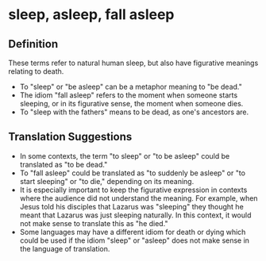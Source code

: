 # sleep, asleep, fall asleep

## Definition

These terms  refer to natural human sleep, but also have figurative meanings relating to death.

* To "sleep" or "be asleep" can be a metaphor meaning to "be dead."
* The idiom "fall asleep" refers to the moment when someone starts sleeping, or in its figurative sense, the moment when someone dies.
* To "sleep with the fathers" means to be dead, as one's ancestors are.


## Translation Suggestions



* In some contexts, the term "to sleep" or "to be asleep" could be translated as "to be dead."
* To "fall asleep" could be translated as "to suddenly be asleep" or "to start sleeping" or "to die," depending on its meaning.
* It is especially important to keep the figurative expression in contexts where the audience did not understand the meaning. For example, when Jesus told his disciples that Lazarus was "sleeping" they thought he meant that Lazarus was just sleeping naturally. In this context, it would not make sense to translate this as "he died."
* Some languages may have a different idiom for death or dying which could be used if the idiom "sleep" or "asleep" does not make sense in the language of translation.